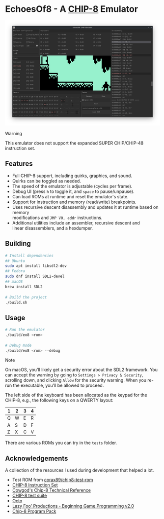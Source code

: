 # EchoesOf8 - A [CHIP-8](https://en.wikipedia.org/wiki/CHIP-8) Emulator

![Screenshot of EchoesOf8 in debug mode](images/debug_demo.png)

> [!WARNING]
> This emulator does not support the expanded SUPER CHIP/CHIP-48 instruction set.

## Features

- Full CHIP-8 support, including quirks, graphics, and sound.
- Quirks can be toggled as needed.
- The speed of the emulator is adjustable (cycles per frame).
- Debug UI (press `h` to toggle it, and `space` to pause/unpause).
- Can load ROMs at runtime and reset the emulator's state.
- Support for instruction and memory (read/write) breakpoints.
- Uses recursive descent disassembly and updates it at runtime based on memory  
  modifications and `JMP V0, addr` instructions.
- Additional utilities include an assembler, recursive descent and  
  linear disassemblers, and a hexdumper.

## Building

```bash
# Install dependencies
## Ubuntu
sudo apt install libsdl2-dev
## Fedora
sudo dnf install SDL2-devel
## macOS
brew install SDL2

# Build the project
./build.sh
```

## Usage

```bash
# Run the emulator
./build/eo8 <rom>

# Debug mode
./build/eo8 <rom> --debug
```

> [!NOTE]
> On macOS, you'll likely get a security error about the SDL2 framework.
> You can accept the warning by going to `Settings > Privacy & Security`,
> scrolling down, and clicking `Allow` for the security warning.
> When you re-run the executable, you'll be allowed to proceed.

The left side of the keyboard has been allocated as the keypad for the CHIP-8,
e.g., the following keys on a QWERTY layout:

| 1 | 2 | 3 | 4 |
|---|---|---|---|
| Q | W | E | R |
| A | S | D | F |
| Z | X | C | V |

There are various ROMs you can try in the `tests` folder.

## Acknowledgements

A collection of the resources I used during development that helped a lot.

- Test ROM from [corax89/chip8-test-rom](https://github.com/corax89/chip8-test-rom)
- [CHIP-8 Instruction Set](https://github.com/mattmikolay/chip-8/wiki/CHIP%E2%80%908-Instruction-Set)
- [Cowgod's Chip-8 Technical Reference](http://devernay.free.fr/hacks/chip8/C8TECH10.HTM)
- [CHIP-8 test suite](https://github.com/Timendus/chip8-test-suite)
- [Octo](https://github.com/JohnEarnest/Octo)
- [Lazy Foo' Productions - Beginning Game Programming v2.0](https://lazyfoo.net/tutorials/SDL/)
- [Chip-8 Program Pack](https://github.com/dmatlack/chip8/tree/master/roms)
